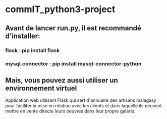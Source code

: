 # commIT_python3-project
## Avant de lancer run.py, il est recommandé d'installer:
### flask : pip install flask
### mysql.connector : pip install mysql-connector-python
## Mais, vous pouvez aussi utiliser un environnement virtuel

Application web utilisant Flask qui sert d'annuaire des artisans malagasy pour faciliter la mise en relation avec les clients et dans laquelle ils peuvent mettre en vente directe leurs oeuvres dans leur propre galérie.
